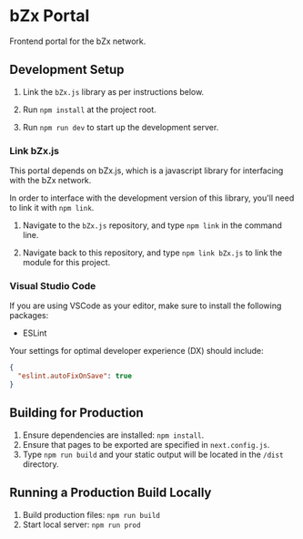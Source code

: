 # bZx Portal

Frontend portal for the bZx network.

## Development Setup

1. Link the `bZx.js` library as per instructions below.

2. Run `npm install` at the project root.

3. Run `npm run dev` to start up the development server.

### Link bZx.js

This portal depends on bZx.js, which is a javascript library for interfacing with the bZx network.

In order to interface with the development version of this library, you'll need to link it with `npm link`.

1. Navigate to the `bZx.js` repository, and type `npm link` in the command line.

2. Navigate back to this repository, and type `npm link bZx.js` to link the module for this project.

### Visual Studio Code

If you are using VSCode as your editor, make sure to install the following packages:

- ESLint

Your settings for optimal developer experience (DX) should include:

```json
{
  "eslint.autoFixOnSave": true
}
```

## Building for Production

1. Ensure dependencies are installed: `npm install`.
2. Ensure that pages to be exported are specified in `next.config.js`.
3. Type `npm run build` and your static output will be located in the `/dist` directory.

## Running a Production Build Locally

1. Build production files: `npm run build`
1. Start local server: `npm run prod`
